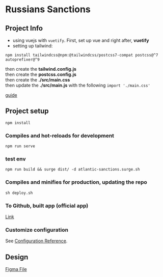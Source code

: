 # Russians Sanctions

## Project Info

- using vuejs with `vuetify`. First, set up vue and right after, **vuetify**
- setting up tailwind:
```
npm install tailwindcss@npm:@tailwindcss/postcss7-compat postcss@^7 autoprefixer@^9
```  

then create the **tailwind.config.js**  
then create the **postcss.config.js**  
then create the **./src/main.css**  
then update the **./src/main.js** with the following `import './main.css'`

[guide](https://www.sanity.io/guides/tailwind-css-with-vue-js)

## Project setup
```
npm install
```

### Compiles and hot-reloads for development
```
npm run serve
```

### test env

```
npm run build && surge dist/ -d atlantic-sanctions.surge.sh
```

### Compiles and minifies for production, updating the repo
```
sh deploy.sh
```

### To Github, built app (official app)

[Link](https://geoecon.github.io/2022.08.15-Sanction_Database/)

### Customize configuration
See [Configuration Reference](https://cli.vuejs.org/config/).

## Design
[Figma File](https://www.figma.com/file/M0d4yTkbXDvSInXqR0J7Vd/Database-Sanctions?node-id=0%3A1)  
